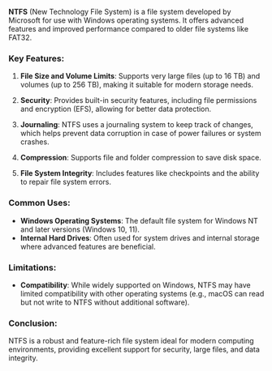 **NTFS** (New Technology File System) is a file system developed by Microsoft for use with Windows operating systems. It offers advanced features and improved performance compared to older file systems like FAT32.

### Key Features:

1. **File Size and Volume Limits**: Supports very large files (up to 16 TB) and volumes (up to 256 TB), making it suitable for modern storage needs.

2. **Security**: Provides built-in security features, including file permissions and encryption (EFS), allowing for better data protection.

3. **Journaling**: NTFS uses a journaling system to keep track of changes, which helps prevent data corruption in case of power failures or system crashes.

4. **Compression**: Supports file and folder compression to save disk space.

5. **File System Integrity**: Includes features like checkpoints and the ability to repair file system errors.

### Common Uses:

- **Windows Operating Systems**: The default file system for Windows NT and later versions (Windows 10, 11).
- **Internal Hard Drives**: Often used for system drives and internal storage where advanced features are beneficial.

### Limitations:

- **Compatibility**: While widely supported on Windows, NTFS may have limited compatibility with other operating systems (e.g., macOS can read but not write to NTFS without additional software).

### Conclusion:

NTFS is a robust and feature-rich file system ideal for modern computing environments, providing excellent support for security, large files, and data integrity.